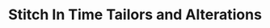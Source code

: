 ---
title: "Stitch In Time Tailors and Alterations"
url: /newport/stitch-in-time-tailors-and-alterations/
shop: Schneiderei
---
